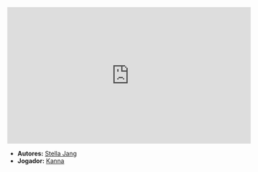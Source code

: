 <iframe width="560" height="315" src="https://www.youtube.com/embed/ghpn99s8I-U?si=Eby8km6ZToQRbnNs" title="YouTube video player" frameborder="0" allow="accelerometer; autoplay; clipboard-write; encrypted-media; gyroscope; picture-in-picture; web-share" referrerpolicy="strict-origin-when-cross-origin" allowfullscreen></iframe>

- **Autores:** [Stella Jang](content/Autores/Stella%20Jang.md)
- **Jogador:** [Kanna](content/Jogadores/Kanna.md)